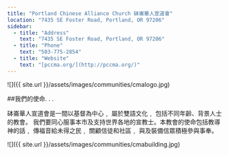 ```yaml
---
title: "Portland Chinese Alliance Church 砵崙華人宣道會"
location: "7435 SE Foster Road, Portland, OR 97206"
sidebar:
  - title: "Address"
    text: "7435 SE Foster Road, Portland, OR 97206"
  - title: "Phone"
    text: "503-775-2854"
  - title: "Website"
    text: "[pccma.org/](http://pccma.org/)"
---
```


![]({{ site.url }}/assets/images/communities/cmalogo.jpg)

##我們的使命. . .

砵崙華人宣道會是一間以基督為中心﹐ 屬於雙語文化﹐ 包括不同年齡、背景人士的教會。 我們要同心服事本市及支持世界各地的宣教士。本教會的使命包括教導 神的話﹐ 傳福音給未得之民﹐ 關顧信徒和社區﹐ 與及裝備信眾積極參與事奉。

![]({{ site.url }}/assets/images/communities/cmabuilding.jpg)
